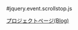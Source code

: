 #jquery.event.scrollstop.js

[プロジェクトページ(Blog)](http://blog.webcreativepark.net/2012/09/06-152317.html)
